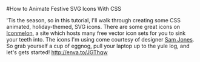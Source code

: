 #How to Animate Festive SVG Icons With CSS

'Tis the season, so in this tutorial, I'll walk through creating some CSS animated, holiday-themed, SVG icons. There are some great icons on [Iconmelon](http://iconmelon.com), a site which hosts many free vector icon sets for you to sink your teeth into. The icons I'm using come courtesy of designer [Sam Jones](http://sivioco.com). So grab yourself a cup of eggnog, pull your laptop up to the yule log, and let's gets started!
http://enva.to/JGThqw
